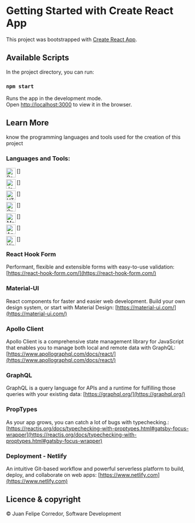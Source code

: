 # Getting Started with Create React App

This project was bootstrapped with [Create React App](https://github.com/facebook/create-react-app).

## Available Scripts

In the project directory, you can run:

### `npm start`

Runs the app in the development mode.\
Open [http://localhost:3000](http://localhost:3000) to view it in the browser.


## Learn More

know the programming languages and tools used for the creation of this project

### Languages and Tools:

[<img align="left" alt="React JS" width="26px" src="https://upload.wikimedia.org/wikipedia/commons/thumb/a/a7/React-icon.svg/1280px-React-icon.svg.png" />]

[<img align="left" alt="Javascript" width="26px" src="https://iconape.com/wp-content/files/vr/353405/svg/javascript-js-seeklogo.com.svg" />]

[<img align="left" alt="HTML5" width="26px" src="https://encrypted-tbn0.gstatic.com/images?q=tbn:ANd9GcQQ_WSdtn3KLnPDYAHhVjp05Jrt_qgsfrLvyjf0ZCsGLCUTQD5It9-pjMbVGwkM9isiZXo&usqp=CAU" />]

[<img align="left" alt="GraphQL" width="26px" src="https://upload.wikimedia.org/wikipedia/commons/thumb/1/17/GraphQL_Logo.svg/225px-GraphQL_Logo.svg.png" />]

[<img align="left" alt="Material-UI" width="26px" src="https://images.opencollective.com/material-ui/381e99c/logo/256.png" />]

[<img align="left" alt="Apollo Client" width="26px" src="https://d2eip9sf3oo6c2.cloudfront.net/tags/images/000/001/216/square_480/apollo-seeklogo.com_%281%29.png" />]

[<img align="left" alt="Visual Studio" width="26px" src="https://miro.medium.com/max/512/1*Nj1UFgSPsXolWicqDC1hwg.png" />]



### React Hook Form

Performant, flexible and extensible forms with easy-to-use validation: [https://react-hook-form.com/](https://react-hook-form.com/)

### Material-UI

React components for faster and easier web development. Build your own design system, or start with Material Design: [https://material-ui.com/](https://material-ui.com/)

### Apollo Client

Apollo Client is a comprehensive state management library for JavaScript that enables you to manage both local and remote data with GraphQL: [https://www.apollographql.com/docs/react/](https://www.apollographql.com/docs/react/)

### GraphQL

GraphQL is a query language for APIs and a runtime for fulfilling those queries with your existing data: [https://graphql.org/](https://graphql.org/)
### PropTypes

As your app grows, you can catch a lot of bugs with typechecking.: [https://reactjs.org/docs/typechecking-with-proptypes.html#gatsby-focus-wrapper](https://reactjs.org/docs/typechecking-with-proptypes.html#gatsby-focus-wrapper)

### Deployment - Netlify

An intuitive Git-based workflow and powerful serverless platform to build, deploy, and collaborate on web apps: [https://www.netlify.com](https://www.netlify.com)
## Licence & copyright

© Juan Felipe Corredor, Software Development
